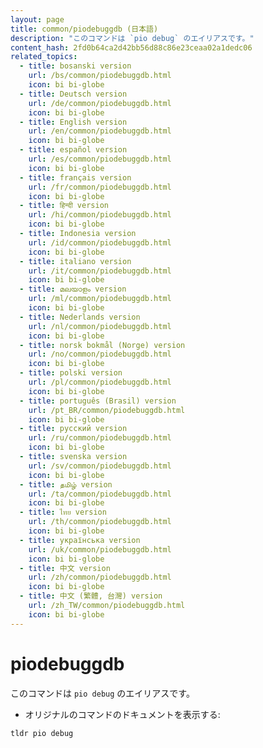 ```yaml
---
layout: page
title: common/piodebuggdb (日本語)
description: "このコマンドは `pio debug` のエイリアスです。"
content_hash: 2fd0b64ca2d42bb56d88c86e23ceaa02a1dedc06
related_topics:
  - title: bosanski version
    url: /bs/common/piodebuggdb.html
    icon: bi bi-globe
  - title: Deutsch version
    url: /de/common/piodebuggdb.html
    icon: bi bi-globe
  - title: English version
    url: /en/common/piodebuggdb.html
    icon: bi bi-globe
  - title: español version
    url: /es/common/piodebuggdb.html
    icon: bi bi-globe
  - title: français version
    url: /fr/common/piodebuggdb.html
    icon: bi bi-globe
  - title: हिन्दी version
    url: /hi/common/piodebuggdb.html
    icon: bi bi-globe
  - title: Indonesia version
    url: /id/common/piodebuggdb.html
    icon: bi bi-globe
  - title: italiano version
    url: /it/common/piodebuggdb.html
    icon: bi bi-globe
  - title: മലയാളം version
    url: /ml/common/piodebuggdb.html
    icon: bi bi-globe
  - title: Nederlands version
    url: /nl/common/piodebuggdb.html
    icon: bi bi-globe
  - title: norsk bokmål (Norge) version
    url: /no/common/piodebuggdb.html
    icon: bi bi-globe
  - title: polski version
    url: /pl/common/piodebuggdb.html
    icon: bi bi-globe
  - title: português (Brasil) version
    url: /pt_BR/common/piodebuggdb.html
    icon: bi bi-globe
  - title: русский version
    url: /ru/common/piodebuggdb.html
    icon: bi bi-globe
  - title: svenska version
    url: /sv/common/piodebuggdb.html
    icon: bi bi-globe
  - title: தமிழ் version
    url: /ta/common/piodebuggdb.html
    icon: bi bi-globe
  - title: ไทย version
    url: /th/common/piodebuggdb.html
    icon: bi bi-globe
  - title: українська version
    url: /uk/common/piodebuggdb.html
    icon: bi bi-globe
  - title: 中文 version
    url: /zh/common/piodebuggdb.html
    icon: bi bi-globe
  - title: 中文 (繁體, 台灣) version
    url: /zh_TW/common/piodebuggdb.html
    icon: bi bi-globe
---
```

# piodebuggdb

このコマンドは `pio debug` のエイリアスです。

- オリジナルのコマンドのドキュメントを表示する:

`tldr pio debug`
